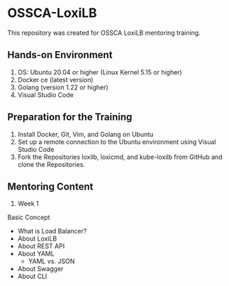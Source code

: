 # OSSCA-LoxiLB

This repository was created for OSSCA LoxiLB mentoring training.

## Hands-on Environment

1. OS: Ubuntu 20.04 or higher (Linux Kernel 5.15 or higher)
2. Docker ce (latest version)
3. Golang (version 1.22 or higher)
4. Visual Studio Code

## Preparation for the Training

1. Install Docker, Git, Vim, and Golang on Ubuntu 
2. Set up a remote connection to the Ubuntu environment using Visual Studio Code
3. Fork the Repositories loxilb, loxicmd, and kube-loxilb from GitHub and clone the Repositories.

## Mentoring Content 

1. Week 1 

Basic Concept 
- What is Load Balancer?
- About LoxiLB 
- About REST API
- About YAML 
    - YAML vs. JSON 
- About Swagger 
- About CLI

